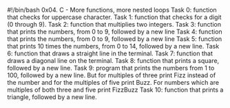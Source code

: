 #!/bin/bash
0x04. C - More functions, more nested loops
Task 0: function that checks for uppercase character.
Task 1: function that checks for a digit (0 through 9).
Task 2: function that multiplies two integers.
Task 3: function that prints the numbers, from 0 to 9, followed by a new line
Task 4: function that prints the numbers, from 0 to 9, followed by a new line
Task 5: function that prints 10 times the numbers, from 0 to 14, followed by a new line.
Task 6:  function that draws a straight line in the terminal.
Task 7:  function that draws a diagonal line on the terminal.
Task 8: function that prints a square, followed by a new line.
Task 9: program that prints the numbers from 1 to 100, followed by a new line. But for multiples of three print Fizz instead of the number and for the multiples of five print Buzz. For numbers which are multiples of both three and five print FizzBuzz
Task 10: function that prints a triangle, followed by a new line.
